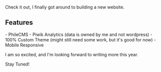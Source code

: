 <!--
Title: New Year, New Website!!!
Date: 2017/01/10
Template: post
Blog: true
Draft: true
-->

Check it out, I finally got around to building a new website.

Features
--------

<div markdown="1" class="bullet-list">
- PhileCMS
- Piwik Analytics (data is owned by me and not wordpress)
- 100% Custom Theme (might still need some work, but it's good for now)
- Mobile Responsive
</div>

I am so excited, and I'm looking forward to writing more this year.

Stay Tuned!